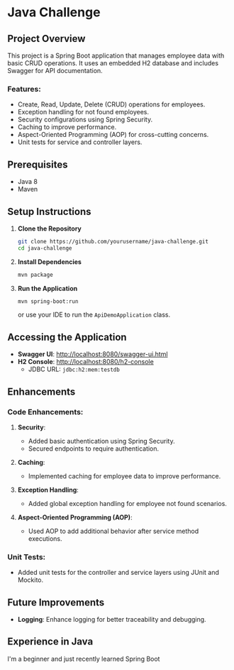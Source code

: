 # Java Challenge

## Project Overview
This project is a Spring Boot application that manages employee data with basic CRUD operations. It uses an embedded H2 database and includes Swagger for API documentation.

### Features:
- Create, Read, Update, Delete (CRUD) operations for employees.
- Exception handling for not found employees.
- Security configurations using Spring Security.
- Caching to improve performance.
- Aspect-Oriented Programming (AOP) for cross-cutting concerns.
- Unit tests for service and controller layers.

## Prerequisites
- Java 8
- Maven

## Setup Instructions
1. **Clone the Repository**
    ```bash
    git clone https://github.com/yourusername/java-challenge.git
    cd java-challenge
    ```

2. **Install Dependencies**
    ```bash
    mvn package
    ```

3. **Run the Application**
    ```bash
    mvn spring-boot:run
    ```
    or use your IDE to run the `ApiDemoApplication` class.

## Accessing the Application
- **Swagger UI**: [http://localhost:8080/swagger-ui.html](http://localhost:8080/swagger-ui.html)
- **H2 Console**: [http://localhost:8080/h2-console](http://localhost:8080/h2-console)
  - JDBC URL: `jdbc:h2:mem:testdb`


## Enhancements
### Code Enhancements:
1. **Security**:
    - Added basic authentication using Spring Security.
    - Secured endpoints to require authentication.

2. **Caching**:
    - Implemented caching for employee data to improve performance.

3. **Exception Handling**:
    - Added global exception handling for employee not found scenarios.

4. **Aspect-Oriented Programming (AOP)**:
    - Used AOP to add additional behavior after service method executions.

### Unit Tests:
- Added unit tests for the controller and service layers using JUnit and Mockito.

## Future Improvements
- **Logging**: Enhance logging for better traceability and debugging.

## Experience in Java
I'm a beginner and just recently learned Spring Boot
